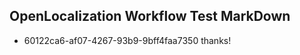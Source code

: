 ## OpenLocalization Workflow Test MarkDown
* 60122ca6-af07-4267-93b9-9bff4faa7350 thanks!

<!--HONumber=Jul16_HO3-->


